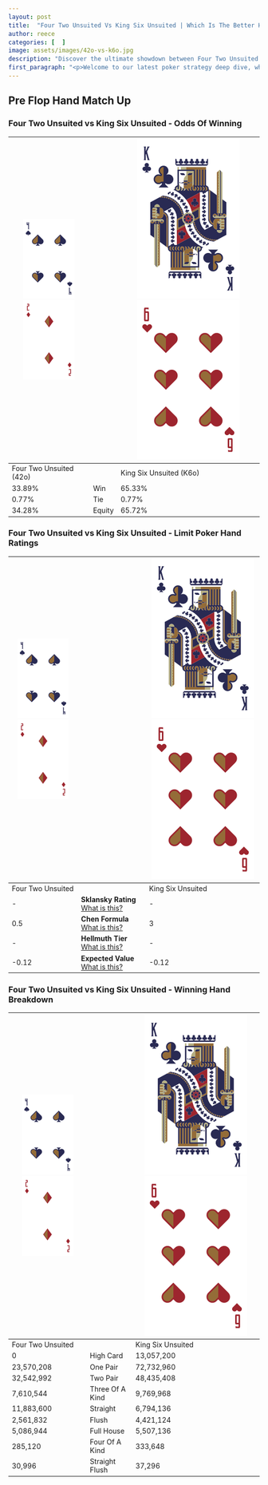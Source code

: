 ```yaml
---
layout: post
title:  "Four Two Unsuited Vs King Six Unsuited | Which Is The Better Hand In Poker? A Complete Guide"
author: reece
categories: [  ]
image: assets/images/42o-vs-k6o.jpg
description: "Discover the ultimate showdown between Four Two Unsuited and King Six Unsuited in poker! Uncover the odds, strategies, and scenarios where one hand triumphs over the other. Get ready to up your poker game with this thrilling analysis."
first_paragraph: "<p>Welcome to our latest poker strategy deep dive, where we're pitting two distinct hands against each other in a high-stakes showdown: Four Two Unsuited vs King Six Unsuited.</p><p>In the dynamic world of poker, every decision counts, and knowing which hand holds the upper hand is key to your success at the table.</p><p>In this article, we'll dissect these two hands, explore the scenarios where one dominates the other, and equip you with the knowledge to make strategic choices that can tip the odds in your favor.</p><p>Get ready to unravel the intriguing dynamics of these poker hands and elevate your game to new heights.</p>"
---
```




[comment]: # (sp0)

## Pre Flop Hand Match Up

<div class="table hand-ratings" markdown="1"> 



### Four Two Unsuited vs King Six Unsuited - Odds Of Winning


    
| ![image info](assets/images/hand1/4.png) ![image info](assets/images/hand1/2o.png) |  | ![image info](assets/images/hand2/K.png) ![image info](assets/images/hand2/6o.png) |
| -------- | -------- | -------- |
| Four Two Unsuited (42o) |  | King Six Unsuited (K6o) |
| 33.89% | Win | 65.33% |
| 0.77% | Tie | 0.77% |
| 34.28% | Equity | 65.72% |




[comment]: # (sp1)



### Four Two Unsuited vs King Six Unsuited - Limit Poker Hand Ratings


    
| ![image info](assets/images/hand1/4.png) ![image info](assets/images/hand1/2o.png) |  | ![image info](assets/images/hand2/K.png) ![image info](assets/images/hand2/6o.png) |
| -------- | -------- | -------- |
| Four Two Unsuited |  | King Six Unsuited |
| - | **Sklansky Rating** [What is this?](/sklansky-rating-explained) | - |
| 0.5 | **Chen Formula** [What is this?](/chen-formula-explained) | 3 |
| - | **Hellmuth Tier** [What is this?](/Hellmuth-tier-explained) | - |
| -0.12 | **Expected Value** [What is this?](/expected-value-explained) | -0.12 |




[comment]: # (sp2)



### Four Two Unsuited vs King Six Unsuited - Winning Hand Breakdown


    
| ![image info](assets/images/hand1/4.png) ![image info](assets/images/hand1/2o.png) |  | ![image info](assets/images/hand2/K.png) ![image info](assets/images/hand2/6o.png) |
| -------- | -------- | -------- |
| Four Two Unsuited |  | King Six Unsuited |
| 0 | High Card | 13,057,200 |
| 23,570,208 | One Pair | 72,732,960 |
| 32,542,992 | Two Pair | 48,435,408 |
| 7,610,544 | Three Of A Kind | 9,769,968 |
| 11,883,600 | Straight | 6,794,136 |
| 2,561,832 | Flush | 4,421,124 |
| 5,086,944 | Full House | 5,507,136 |
| 285,120 | Four Of A Kind | 333,648 |
| 30,996 | Straight Flush | 37,296 |




[comment]: # (sp3)



</div>

[comment]: # (sp4)



[comment]: # (sp5)

